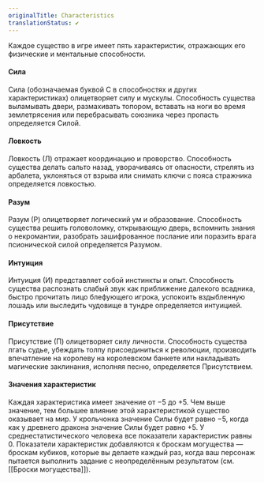 ```yaml
---
originalTitle: Characteristics
translationStatus: ✔️
---
```


Каждое существо в игре имеет пять характеристик, отражающих его физические и ментальные способности.

#### Сила

Сила (обозначаемая буквой С в способностях и других характеристиках) олицетворяет силу и мускулы. Способность существа выламывать двери, размахивать топором, вставать на ноги во время землетрясения или перебрасывать союзника через пропасть определяется Силой.

#### Ловкость

Ловкость (Л) отражает координацию и проворство. Способность существа делать сальто назад, уворачиваясь от опасности, стрелять из арбалета, уклоняться от взрыва или снимать ключи с пояса стражника определяется ловкостью.

#### Разум

Разум (Р) олицетворяет логический ум и образование. Способность существа решить головоломку, открывающую дверь, вспомнить знания о некромантии, разобрать зашифрованное послание или поразить врага псионической силой определяется Разумом.

#### Интуиция

Интуиция (И) представляет собой инстинкты и опыт. Способность существа распознать слабый звук как приближение далекого всадника, быстро прочитать лицо блефующего игрока, успокоить вздыбленную лошадь или выследить чудовище в тундре определяется интуицией.

#### Присутствие

Присутствие (П) олицетворяет силу личности. Способность существа лгать судье, убеждать толпу присоединиться к революции, производить впечатление на королеву на королевском банкете или накладывать магические заклинания, исполняя песню, определяется Присутствием.

#### Значения характеристик

Каждая характеристика имеет значение от −5 до +5. Чем выше значение, тем большее влияние этой характеристикой существо оказывает на мир. У крольчонка значение Силы будет равно −5, когда как у древнего дракона значение Силы будет равно +5. У среднестатистического человека все показатели характеристик равны 0. Показатели характеристик добавляются к броскам могущества — броскам кубиков, которые вы делаете каждый раз, когда ваш персонаж пытается выполнить задание с неопределённым результатом (см. [[Броски могущества]]).